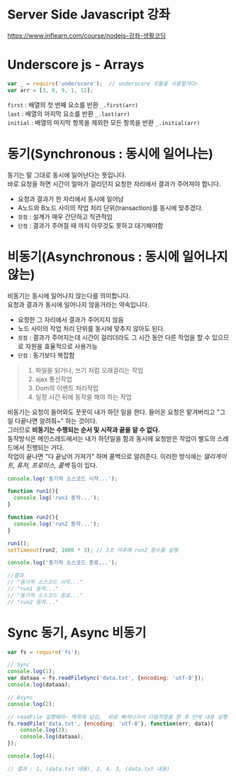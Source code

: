 # Server Side Javascript 강좌
https://www.inflearn.com/course/nodejs-강좌-생활코딩


# Underscore js - Arrays
```js
var _ = require('underscore');  // underscore 모듈을 사용할거다~
var arr = [3, 6, 9, 1, 12];
```
  
`first` : 배열의 첫 번째 요소를 반환 `_.first(arr)`  
`last` : 배열의 마지막 요소를 반환 `_.last(arr)`  
`initial` : 배열의 마지막 항목을 제외한 모든 항목을 반환  `_.initial(arr)`  





# 동기(Synchronous : 동시에 일어나는)
동기는 말 그대로 동시에 일어난다는 뜻입니다.  
바로 요청을 하면 시간이 얼마가 걸리던지 요청한 자리에서 결과가 주어져야 합니다.

- 요청과 결과가 한 자리에서 동시에 일어남
- A노드와 B노드 사이의 작업 처리 단위(transaction)를 동시에 맞추겠다.
- `장점` : 설계가 매우 간단하고 직관적임
- `단점` : 결과가 주어질 때 까지 아무것도 못하고 대기해야함

# 비동기(Asynchronous : 동시에 일어나지 않는)
비동기는 동시에 일어나지 않는다를 의미합니다.  
요청과 결과가 동시에 일어나지 않을거라는 약속입니다. 

- 요청한 그 자리에서 결과가 주어지지 않음
- 노드 사이의 작업 처리 단위를 동시에 맞추지 않아도 된다.
- `장점` : 결과가 주어지는데 시간이 걸리더라도 그 시간 동안 다른 작업을 할 수 있으므로 자원을 효율적으로 사용가능
- `단점` : 동기보다 복잡함

> 1. 파일을 읽거나, 쓰기 처럼 오래걸리는 작업  
> 2. ajax 통신작업  
> 3. Dom의 이벤트 처리작업  
> 4. 일정 시간 뒤에 동작을 해야 하는 작업  

비동기는 요청이 들어와도 꿋꿋이 내가 하던 일을 한다. 들어온 요청은 맡겨버리고 "그 일 다끝나면 알려줘~" 하는 것이다.  
그러므로 **비동기는 수행되는 순서 및 시작과 끝을 알 수 없다.**  
동작방식은 메인스레드에서는 내가 하던일을 함과 동시에 요청받은 작업이 별도의 스레드에서 진행되는 거다.  
작업이 끝나면 "다 끝났어 가져가" 하며 콜백으로 알려준다. 이러한 방식에는 _델리게이트, 퓨처, 프로미스, 콜백_ 등이 있다. 


```js
console.log('동기적 소스코드 시작...');

function run1(){
  console.log('run1 동작...');
}

function run2(){
  console.log('run2 동작...');
}

run1();
setTimeout(run2, 1000 * 3); // 3초 이후에 run2 함수를 실행 

console.log('동기적 소스코드 종료...');

//결과 
// "동기적 소스코드 시작..."
// "run1 동작..."
// "동기적 소스코드 종료..."
// "run2 동작..."
```

# Sync 동기, Async 비동기

```js
var fs = require('fs');

// Sync
console.log(1);
var dataaa = fs.readFileSync('data.txt', {encoding: 'utf-8'});
console.log(dataaa);

// Async
console.log(2);

// readFile 실행해라~ 백쪽에 넘김,  바로 빠져나가서 다음작업을 한 후 안에 내용 실행
fs.readFile('data.txt', {encoding: 'utf-8'}, function(err, data){  
    console.log(3);
    console.log(dataaa);
});

console.log(4);  

// 결과 : 1, (data.txt 내용), 2, 4, 3, (data.txt 내용)
```
